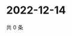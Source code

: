 # 2022-12-14

共 0 条

<!-- BEGIN WEIBO -->
<!-- 最后更新时间 Wed Dec 14 2022 21:22:13 GMT+0800 (China Standard Time) -->

<!-- END WEIBO -->
